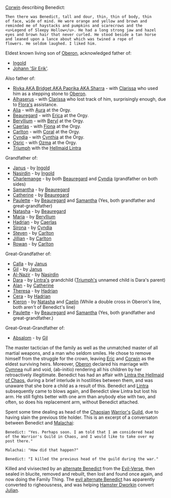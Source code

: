 [Corwin](CorwinOfOberon) describing Benedict:

	Then there was Benedict, tall and dour, thin, thin of body, thin
	of face, wide of mind. He wore orange and yellow and brown and
	reminded me of haystacks and pumpkins and scarecrows and the
	<u>Legend of Sleepy Hollow</u>. He had a long strong jaw and hazel
	eyes and brown hair that never curled. He stood beside a tan horse
	and leaned upon a lance about which was twined a rope of
	flowers. He seldom laughed. I liked him.

Eldest known living son of [Oberon](OberonOfDworkin), acknowledged father of:
 + [Ingold](IngoldOfBenedict) 
 + [Johann 'Sir Erik'](JohannOfBenedict). 

Also father of:
 + [Rivka AKA Bridget AKA Paprika AKA Sharra](RivkaOfBenedict) - with [Clarissa](ClarissaOfDarkover) who used him as a stepping stone to [Oberon](OberonOfDworkin).
 + [Alhaserus](AlhaserusOfBenedict) - with [Clarissa](ClarissaOfDarkover) who lost track of him, surprisingly enough, due to [Flora's](FlorimelOfOberon) assistance.
 + [Alia](CobaltianRoyalFamily#alia) - with [Aura](CobalteanRoyalFamily#aurelia) at the Orgy.
 + [Beauregard](BeauregardOfBenedict#beauregard) - with [Erica](CobalteanRoyalFamily#erica) at the Orgy.
 + [Beryllium](CobalteanRoyalFamily#beryllium) - with [Beryl](CobalteanRoyalFamily#beryl) at the Orgy.
 + [Caerlas](CobalteanRoyalFamily#caerlas) - with [Fiona](CobalteanRoyalFamily#fiona) at the Orgy.
 + [Carlton](CobalteanRoyalFamily#carlton) - with [Coral](CobalteanRoyalFamily#coral) at the Orgy.
 + [Cyndia](CobalteanRoyalFamily#cyndia) - with [Cynthia](CobalteanRoyalFamily#cynthia) at the Orgy.
 + [Osric](CobalteanRoyalFamily#osric) - with [Ozma](CobalteanRoyalFamily#ozma) at the Orgy.
 + [Triumph](TriumphOfBenedict) with the [Hellmaid Lintra](LintraOfHendrake)

Grandfather of:
 + [Janus](JanusOfIngold) - by [Ingold](IngoldOfBenedict)
 + [Nasirdin](NazirdinOfIngold) - by [Ingold](IngoldOfBenedict)
 + [Charlemange](CobalteanRoyalFamily#charlemange) - by both [Beauregard](CobalteanRoyalFamily#beauregard) and [Cyndia](CobalteanRoyalFamily#cyndia) (grandfather on both sides)
 + [Samantha](CobalteanRoyalFamily#samantha) - by [Beauregard](CobalteanRoyalFamily#beauregard)
 + [Catherine](CobalteanRoyalFamily#catherine) - by [Beauregard](CobalteanRoyalFamily#beauregard)
 + [Paulette](CobalteanRoyalFamily#paulette) - by [Beauregard](CobalteanRoyalFamily#beauregard) and [Samantha](CobalteanRoyalFamily#samantha) (Yes, both grandfather and great-grandfather)
 + [Natasha](CobalteanRoyalFamily#natasha) - by [Beauregard](CobalteanRoyalFamily#beauregard)
 + [Maria](CobalteanRoyalFamily#maria) - by [Beryllium](CobalteanRoyalFamily#Beryllium)
 + [Hadrian](CobalteanRoyalFamily#hadrian) - by [Caerlas](CobalteanRoyalFamily#caerlas)
 + [Sirona](CobalteanRoyalFamily#sirona) - by [Cyndia](CobalteanRoyalFamily#cyndia)
 + [Steven](CobalteanRoyalFamily#steven) - by [Carlton](CobalteanRoyalFamily#carlton)
 + [Jillian](CobalteanRoyalFamily#jillian) - by [Carlton](CobalteanRoyalFamily#carlton)
 + [Rowan](CobalteanRoyalFamily#rowan) - by [Carlton](CobalteanRoyalFamily#carlton)

Great-Grandfather of:
 + [Calla](CallaOfJanus) - by [Janus](JanusOfIngold)
 + [Gil](GillOfJanus) - by [Janus](JanusOfIngold)
 + [Al-Nazir](AlNazirOfNazirdin) - by [Nasirdin](NasirdinOfIngold)
 + [Dara](DaraOfOfOfBenedict) - by [Lintra's](LintraOfHendrake) grandchild ([Triumph's](TriumphOfBenedict) unnamed child is Dara's parent)
 + [Alan](CobalteanRoyalFamily#alan) - by [Catherine](CobalteanRoyalFamily#catherine)
 + [Theresa](CobalteanRoyalFamily#theresa) - by [Hadrian](CobalteanRoyalFamily#hadrian)
 + [Cera](CobalteanRoyalFamily#cera) - by [Hadrian](CobalteanRoyalFamily#hadrian)
 + [Kieron](KieronOfCaelin) - by [Natasha](CobalteanRoyalFamily#natasha) and [Caelin](CaelinOfLaetatio) (While a double cross in Oberon's line, both aren't of Benedict's line)
 + [Paulette](CobalteanRoyalFamily#paulette) - by [Beauregard](CobalteanRoyalFamily#beauregard) and [Samantha](CobalteanRoyalFamily#samantha) (Yes, both grandfather and great-grandfather.)

Great-Great-Grandfather of:
 + [Absalom](AbsalomOfGil) - by [Gil](GilOfJanus)

The master tactician of the family as well as the unmatched master of all martial weapons, and a man who seldom smiles. He chose to remove himself from the struggle for the crown, leaving [Eric](EricOfOberon) and [Corwin](CorwinOfOberon) as the eldest surviving heirs. Moreover, [Oberon](OberonOfDworkin) declared his marriage with [Cymnea](CymneaOfBarimen) null and void, (ab-initio) rendering all his children by her retroactively illegitimate. Benedict has had an affair with [Lintra the Hellmaid of Chaos](LintraOfHendrake), during a brief interlude in hostilities between them, and was unaware that she bore a child as a result of this. Benedict and [Lintra](LintraOfHendrake) subsequently came to blows again, and Benedict slew Lintra but lost his arm. He still fights better with one arm than anybody else with two, and often, so does his replacement arm, without Benedict attached.

Spent some time dealing as head of the [Chaosian](CourtsOfChaos) [Warrior's](WarriorsGuild) [Guild](ChaosGuilds), due to having slain the previous title holder.  This is an excerpt of a conversaton between Benedict and [Malachai](MalachaiOfCorwin):

	Benedict: "Yes. Perhaps soon. I am told that I am considered head
    of the Warrior's Guild in Chaos, and I would like to take over my
    post there."

    Malachai: "How did that happen?"

    Benedict: "I killed the previous head of the guild during the war."

Killed and vivisected by an [alternate Benedict](EvilBenedict) from the [Evil-Verse](EvilAmber), then sealed in blucite, removed and rebuilt, then lost and found once again, and now doing the Family Thing. The [evil alternate Benedict](EvilBenedict) has apparently converted to righeousness, and was helping [Hamster Dworkin](WhoIsWhereHamsterites#dworkin) convert [Julian](JulianOfOberon).

